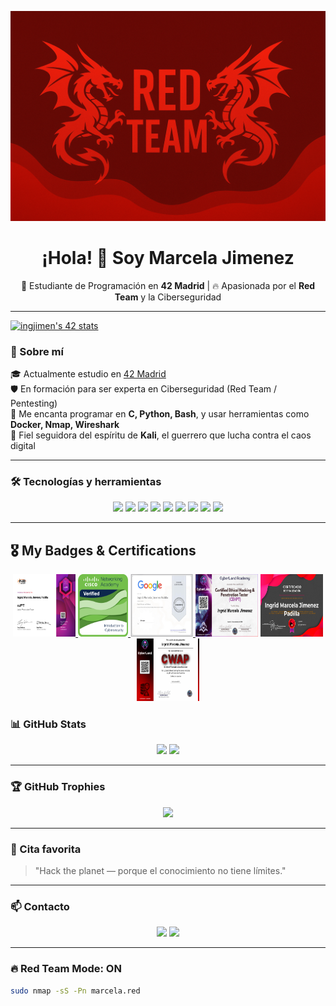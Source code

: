 <p align="center">
  <img src="https://raw.githubusercontent.com/MarcelaJI/red-team-assets/main/90911f55-534c-4d61-b69f-6266eced4725.png" alt="Red Team Banner" />
</p>


<h1 align="center">¡Hola! 👋 Soy Marcela Jimenez</h1>
<p align="center">🔴 Estudiante de Programación en <strong>42 Madrid</strong> | 🔥 Apasionada por el <strong>Red Team</strong> y la Ciberseguridad</p>

---

[![ingjimen's 42 stats](https://badge.mediaplus.ma/greenbinary/ingjimen?1337Badge=off&UM6P=off)](https://github.com/oakoudad/badge42)

### 🧠 Sobre mí

🎓 Actualmente estudio en [42 Madrid](https://42madrid.com)  
🛡️ En formación para ser experta en Ciberseguridad (Red Team / Pentesting)  
🐚 Me encanta programar en **C, Python, Bash**, y usar herramientas como **Docker, Nmap, Wireshark**  
🐉 Fiel seguidora del espíritu de **Kali**, el guerrero que lucha contra el caos digital

---

### 🛠 Tecnologías y herramientas

<p align="center">
  <img src="https://cdn.jsdelivr.net/gh/devicons/devicon/icons/c/c-original.svg" height="40" />
  <img src="https://cdn.jsdelivr.net/gh/devicons/devicon/icons/python/python-original.svg" height="40" />
  <img src="https://cdn.jsdelivr.net/gh/devicons/devicon/icons/bash/bash-original.svg" height="40" />
  <img src="https://cdn.jsdelivr.net/gh/devicons/devicon/icons/docker/docker-original.svg" height="40" />
  <img src="https://nmap.org/images/nmap-logo-256x256.png" height="40" />
  <img src="https://cdn.jsdelivr.net/gh/devicons/devicon/icons/git/git-original.svg" height="40" />
  <img src="https://cdn.jsdelivr.net/gh/devicons/devicon/icons/vim/vim-original.svg" height="40" />
  <img src="https://cdn.jsdelivr.net/gh/devicons/devicon/icons/visualstudio/visualstudio-plain.svg" height="40" />
  <img src="https://img.shields.io/badge/Markdown-000000?style=flat&logo=markdown&logoColor=white" height="40" />
</p>


---

## 🎖️ My Badges & Certifications

<p align="center">

  <a href="https://certs.ine.com/ce93f178-bd38-4fd8-a1ae-777c0bb0fa1a#acc.ryLe0Y8s" target="_blank">
    <img src="https://github.com/MarcelaJI/red-team-assets/raw/main/eJPT.png" width="100" height="100" alt="eJPTv2 Certification" />
  </a>
  <a href="https://www.credly.com/badges/a0f0ba7b-e3af-491e-a087-8eee4f9f7780/public_url" target="_blank">
    <img src="https://github.com/MarcelaJI/red-team-assets/raw/main/introduction-to-cybersecurity.png" width="80" height="100" alt="Cisco Cybersecurity Badge" />
  </a>

  <a href="https://www.coursera.org/account/accomplishments/verify/AAP9EKHPFGGL" target="_blank">
    <img src="https://github.com/MarcelaJI/red-team-assets/raw/main/Captura%20de%20pantalla%202025-06-01%20171155.png" width="100" height="100" alt="Python Coursera Certificate" />
  </a>

  <img src="https://github.com/MarcelaJI/red-team-assets/raw/main/introduccion_al_hacking.png" width="100" height="100" alt="Introducción al Hacking Certificate" />

  <img src="https://github.com/MarcelaJI/red-team-assets/raw/main/Introduccion_a_linux.png" width="100" height="100" alt="Introducción a Linux Certificate" />

  <img src="https://github.com/MarcelaJI/red-team-assets/raw/main/Certified_Web_Applications_Pentester.png" width="100" height="100" alt="Introducción a Linux Certificate" />
</p>



### 📊 GitHub Stats

<p align="center">
  <img src="https://github-readme-stats.vercel.app/api?username=MarcelaJI&show_icons=true&theme=radical" height="180"/>
  <img src="https://github-readme-stats.vercel.app/api/top-langs/?username=MarcelaJI&layout=compact&theme=radical" height="180"/>
</p>

---

### 🏆 GitHub Trophies

<p align="center">
  <img src="https://github-profile-trophy.vercel.app/?username=MarcelaJI&theme=radical&no-frame=true&title=Commit,Issues,Stars,Followers,PullRequest" />
</p>

---

### 💬 Cita favorita

> "Hack the planet — porque el conocimiento no tiene límites."

---

### 📫 Contacto

<p align="center">
  <a href="mailto:ingridjimenez113@gmail.com"><img src="https://img.shields.io/badge/Email-red?style=for-the-badge&logo=gmail&logoColor=white" /></a>
  <a href="https://www.linkedin.com/in/marcela-jimenez-/"><img src="https://img.shields.io/badge/LinkedIn-red?style=for-the-badge&logo=linkedin&logoColor=white" /></a>
</p>


---

### 🔥 Red Team Mode: ON

```bash
sudo nmap -sS -Pn marcela.red

